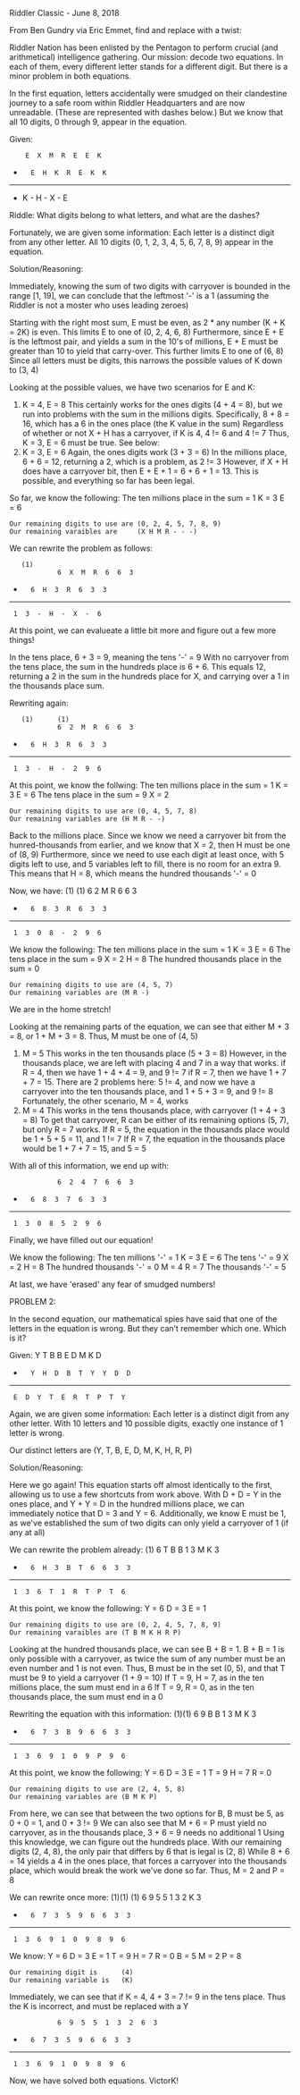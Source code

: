 Riddler Classic - June 8, 2018

From Ben Gundry via Eric Emmet, find and replace with a twist:

Riddler Nation has been enlisted by the Pentagon to perform crucial (and arithmetical) intelligence gathering. Our mission: decode two equations. In each of them, every different letter stands for a different digit. But there is a minor problem in both equations.

In the first equation, letters accidentally were smudged on their clandestine journey to a safe room within Riddler Headquarters and are now unreadable. (These are represented with dashes below.) But we know that all 10 digits, 0 through 9, appear in the equation.

Given:

		E  X  M  R  E  E  K
+		E  H  K  R  E  K  K
 __________________________
 -  K  -  H  -  X  -  E


Riddle:
What digits belong to what letters, and what are the dashes?

Fortunately, we are given some information:
Each letter is a distinct digit from any other letter.
All 10 digits (0, 1, 2, 3, 4, 5, 6, 7, 8, 9) appear in the equation.


Solution/Reasoning:

Immediately, knowing the sum of two digits with carryover is bounded in the range [1, 19], we can conclude that the leftmost '-' is a 1 (assuming the Riddler is not a moster who uses leading zeroes)

Starting with the right most sum, E must be even, as 2 * any number (K + K = 2K) is even. This limits E to one of (0, 2, 4, 6, 8)
Furthermore, since E + E is the leftmost pair, and yields a sum in the 10's of millions, E + E must be greater than 10 to yield that carry-over. This further limits E to one of (6, 8)
Since all letters must be digits, this narrows the possible values of K down to (3, 4)

Looking at the possible values, we have two scenarios for E and K:
1. K = 4, E = 8
	This certainly works for the ones digits (4 + 4 = 8), but we run into problems with the sum in the millions digits.
	Specifically, 8 + 8 = 16, which has a 6 in the ones place (the K value in the sum)
	Regardless of whether or not X + H has a carryover, if K is 4, 4 != 6 and 4 != 7
	Thus, K = 3, E = 6 must be true. See below:
2. K = 3, E = 6
	Again, the ones digits work (3 + 3 = 6)
	In the millions place, 6 + 6 = 12, returning a 2, which is a problem, as 2 != 3
	However, if X + H does have a carryover bit, then E + E + 1 = 6 + 6 + 1 = 13. This is possible, and everything so far has been legal.

So far, we know the following:
	The ten millions place in the sum = 1
	K = 3
	E = 6

	Our remaining digits to use are (0, 2, 4, 5, 7, 8, 9)
	Our remaining varaibles are 	(X H M R - - -)


We can rewrite the problem as follows:

       (1)
			 	6  X  M  R  6  6  3
+       6  H  3  R  6  3  3
 __________________________
     1  3  -  H  -  X  -  6


At this point, we can evalueate a little bit more and figure out a few more things!

In the tens place, 6 + 3 = 9, meaning the tens '-' = 9
With no carryover from the tens place, the sum in the hundreds place is 6 + 6. This equals 12, returning a 2 in the sum in the hundreds place for X, and carrying over a 1 in the thousands place sum.


Rewriting again:

       (1)      (1)
			 	6  2  M  R  6  6  3
+       6  H  3  R  6  3  3
 __________________________
     1  3  -  H  -  2  9  6


At this point, we know the follwing:
	The ten millions place in the sum = 1
	K = 3
	E = 6
	The tens place in the sum = 9
	X = 2

	Our remaining digits to use are (0, 4, 5, 7, 8)
	Our remaining variables are	(H M R - -)


Back to the millions place.
Since we know we need a carryover bit from the hunred-thousands from earlier, and we know that X = 2, then H must be one of (8, 9)
Furthermore, since we need to use each digit at least once, with 5 digits left to use, and 5 variables left to fill, there is no room for an extra 9.
This means that H = 8, which means the hundred thousands '-' = 0

Now, we have:
       (1)      (1)
			 	6  2  M  R  6  6  3
+       6  8  3  R  6  3  3
 __________________________
     1  3  0  8  -  2  9  6

We know the following:
	The ten millions place in the sum = 1
	K = 3
	E = 6
	The tens place in the sum = 9
	X = 2
	H = 8
	The hundred thousands place in the sum = 0

	Our remaining digits to use are (4, 5, 7)
	Our remaining variables are	(M R -)


We are in the home stretch!

Looking at the remaining parts of the equation, we can see that either M + 3 = 8, or 1 + M + 3 = 8. Thus, M must be one of (4, 5)
1. M = 5
	This works in the ten thousands place (5 + 3 = 8)
	However, in the thousands place, we are left with placing 4 and 7 in a way that works.
	if R = 4, then we have 1 + 4 + 4 = 9, and 9 != 7
	if R = 7, then we have 1 + 7 + 7 = 15. There are 2 problems here: 5 != 4, and now we have a carryover into the ten thousands place, and 1 + 5 + 3 = 9, and 9 != 8
	Fortunately, the other scenario, M = 4, works
2. M = 4
	This works in the tens thousands place, with carryover (1 + 4 + 3 = 8)
	To get that carryover, R can be either of its remaining options (5, 7), but only R = 7 works.
	If R = 5, the equation in the thousands place would be 1 + 5 + 5 = 11, and 1 != 7
	If R = 7, the equation in the thousands place would be 1 + 7 + 7 = 15, and 5 = 5


With all of this information, we end up with:

				6  2  4  7  6  6  3
+       6  8  3  7  6  3  3
 __________________________
     1  3  0  8  5  2  9  6

Finally, we have filled out our equation!

We know the following:
	The ten millions '-' = 1
	K = 3
    	E = 6
	The tens '-' = 9
	X = 2
	H = 8
	The hundred thousands '-' = 0
	M = 4
	R = 7
	The thousands '-' = 5


At last, we have 'erased' any fear of smudged numbers!





PROBLEM 2:

In the second equation, our mathematical spies have said that one of the letters in the equation is wrong. But they can’t remember which one. Which is it?

Given:
				Y  T  B  B  E  D  M  K  D
+       Y  H  D  B  T  Y  Y  D  D
 ________________________________
     E  D  Y  T  E  R  T  P  T  Y


Again, we are given some information:
Each letter is a distinct digit from any other letter.
With 10 letters and 10 possible digits, exactly one instance of 1 letter is wrong.

Our distinct letters are (Y, T, B, E, D, M, K, H, R, P)

Solution/Reasoning:

Here we go again! This equation starts off almost identically to the first, allowing us to use a few shortcuts from work above.
With D + D = Y in the ones place, and Y + Y = D in the hundred millions place, we can immediately notice that D = 3 and Y = 6.
Additionally, we know E must be 1, as we've established the sum of two digits can only yield a carryover of 1 (if any at all)

We can rewrite the problem already:
       (1)
			 	6  T  B  B  1  3  M  K  3
+       6  H  3  B  T  6  6  3  3
 ________________________________
     1  3  6  T  1  R  T  P  T  6


At this point, we know the following:
	Y = 6
	D = 3
	E = 1

	Our remaining digits to use are (0, 2, 4, 5, 7, 8, 9)
	Our remaining varaibles are	(T B M K H R P)

Looking at the hundred thousands place, we can see B + B = 1.
B + B = 1 is only possible with a carryover, as twice the sum of any number must be an even number and 1 is not even.
Thus, B must be in the set (0, 5), and that T must be 9 to yield a carryover (1 + 9 = 10)
If T = 9, H = 7, as in the ten millions place, the sum must end in a 6
If T = 9, R = 0, as in the ten thousands place, the sum must end in a 0

Rewriting the equation with this information:
       (1)(1)
			 	6  9  B  B  1  3  M  K  3
+       6  7  3  B  9  6  6  3  3
 ________________________________
     1  3  6  9  1  0  9  P  9  6


At this point, we know the following:
	Y = 6
	D = 3
	E = 1
	T = 9
	H = 7
	R = 0

	Our remaining digits to use are (2, 4, 5, 8)
	Our remaining variables are	(B M K P)


From here, we can see that between the two options for B, B must be 5, as 0 + 0 = 1, and 0 + 3 != 9
We can also see that M + 6 = P must yield no carryover, as in the thousands place, 3 + 6 = 9 needs no additional 1
Using this knowledge, we can figure out the hundreds place.
With our remaining digits (2, 4, 8), the only pair that differs by 6 that is legal is (2, 8)
While 8 + 6 = 14 yields a 4 in the ones place, that forces a carryover into the thousands place, which would break the work we've done so far.
Thus, M = 2 and P = 8

We can rewrite once more:
       (1)(1)   (1)
			 	6  9  5  5  1  3  2  K  3
+       6  7  3  5  9  6  6  3  3
 ________________________________
     1  3  6  9  1  0  9  8  9  6

We know:
	Y = 6
	D = 3
	E = 1
	T = 9
	H = 7
	R = 0
	B = 5
	M = 2
	P = 8

	Our remaining digit is 		(4)
	Our remaining variable is 	(K)


Immediately, we can see that if K = 4, 4 + 3 = 7 != 9 in the tens place. Thus the K is incorrect, and must be replaced with a Y

				6  9  5  5  1  3  2  6  3
+       6  7  3  5  9  6  6  3  3
 ________________________________
     1  3  6  9  1  0  9  8  9  6



Now, we have solved both equations. VictorK!
